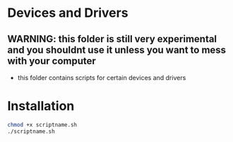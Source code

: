 # Devices and Drivers

## WARNING: this folder is still very experimental and you shouldnt use it unless you want to mess with your computer

- this folder contains scripts for certain devices and drivers

# Installation

```sh
chmod +x scriptname.sh
./scriptname.sh
```
